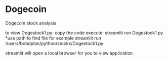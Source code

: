 # Dogecoin
Dogecoin stock analysis 

to view Dogestock1.py:
copy the code
execute: streamlit run Dogestock1.py
*use path to find file
for example
streamlit run /users/bobdylan/python/stocks/Dogestock1.py

streamlit will open a local browser for you to view application
